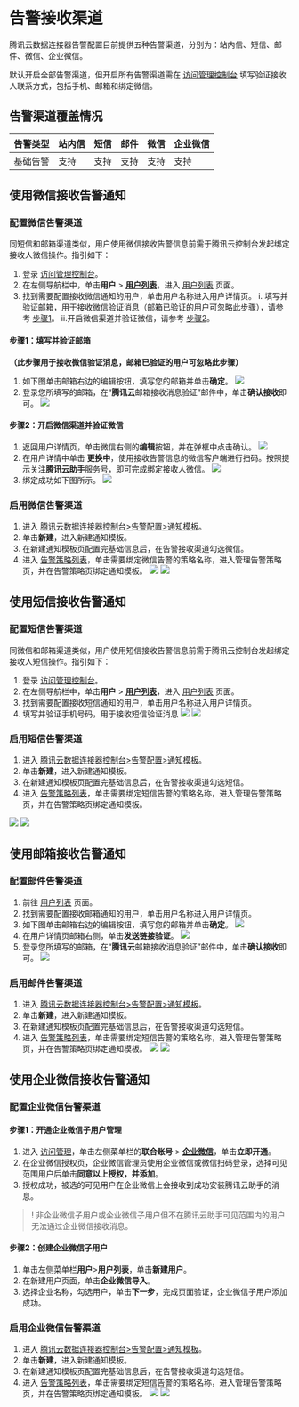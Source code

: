 # 告警接收渠道
腾讯云数据连接器告警配置目前提供五种告警渠道，分别为：站内信、短信、邮件、微信、企业微信。

默认开启全部告警渠道，但开启所有告警渠道需在 [访问管理控制台](https://console.cloud.tencent.com/cam) 填写验证接收人联系方式，包括手机、邮箱和绑定微信。

## 告警渠道覆盖情况


| 告警类型    | 站内信|短信   | 邮件   |  微信   |企业微信|
| ------- | ---- | ---- |  ---- |---- |---- |
| 基础告警    | 支持   | 支持   |  支持   |支持|支持 |



## 使用微信接收告警通知
### 配置微信告警渠道

同短信和邮箱渠道类似，用户使用微信接收告警信息前需于腾讯云控制台发起绑定接收人微信操作。指引如下：

1. 登录 [访问管理控制台](https://console.cloud.tencent.com/cam)。
2. 在左侧导航栏中，单击**用户** > [**用户列表**](https://console.cloud.tencent.com/cam)，进入 [用户列表](https://console.cloud.tencent.com/cam ) 页面。
3. 找到需要配置接收微信通知的用户，单击用户名称进入用户详情页。
   i. 填写并验证邮箱，用于接收微信验证消息（邮箱已验证的用户可忽略此步骤），请参考 [步骤1](#step1.1)。
   ii.开启微信渠道并验证微信，请参考 [步骤2](#step2.2)。


[](id:step1.1)

#### 步骤1：填写并验证邮箱
**（此步骤用于接收微信验证消息，邮箱已验证的用户可忽略此步骤）**
1. 如下图单击邮箱右边的编辑按钮，填写您的邮箱并单击**确定**。
![](https://main.qcloudimg.com/raw/1abc3416b3eef49cc0a23c60caec5850.png)
2. 登录您所填写的邮箱，在“**腾讯云**邮箱接收消息验证”邮件中，单击**确认接收**即可。
![](https://main.qcloudimg.com/raw/d60ebf97dad7f4cabdb26800638275c3.png)


[](id:step2.2)

#### 步骤2：开启微信渠道并验证微信
1. 返回用户详情页，单击微信右侧的**编辑**按钮，并在弹框中点击确认。
![](https://main.qcloudimg.com/raw/10a1c12b1e459d714c6ad07df12b3ee0.png)
2. 在用户详情中单击 **更换中**，使用接收告警信息的微信客户端进行扫码。按照提示关注**腾讯云助手**服务号，即可完成绑定接收人微信。
![](https://main.qcloudimg.com/raw/1125c1370ad8d1b4302dd59da562513a.png)
3. 绑定成功如下图所示。
![](https://main.qcloudimg.com/raw/9f8b4b6c39e45645032d1f7dd297d0b3.jpg)

### 启用微信告警渠道

1. 进入 [腾讯云数据连接器控制台>告警配置>通知模板](https://console.cloud.tencent.com/eis/alarm )。
2. 单击**新建**，进入新建通知模板。
3. 在新建通知模板页配置完基础信息后，在告警接收渠道勾选微信。
4. 进入 [告警策略列表](https://console.cloud.tencent.com/eis/alarm)，单击需要绑定微信告警的策略名称，进入管理告警策略页，并在告警策略页绑定通知模板。
![](https://qcloudimg.tencent-cloud.cn/raw/666bf164261985939beebe31985f0957.png)
 ![](https://qcloudimg.tencent-cloud.cn/raw/5fd4ed27097ec77f47e47f41780a6c43.png)
 
 
 ## 使用短信接收告警通知
 
 ### 配置短信告警渠道
 同微信和邮箱渠道类似，用户使用短信接收告警信息前需于腾讯云控制台发起绑定接收人短信操作。指引如下：

1. 登录 [访问管理控制台](https://console.cloud.tencent.com/cam)。
2. 在左侧导航栏中，单击**用户** > [**用户列表**](https://console.cloud.tencent.com/cam)，进入 [用户列表](https://console.cloud.tencent.com/cam ) 页面。
3. 找到需要配置接收短信通知的用户，单击用户名称进入用户详情页。
4. 填写并验证手机号码，用于接收短信验证消息
![](https://qcloudimg.tencent-cloud.cn/raw/7223c377ff8764073a92008ae8daadb4.png)
![](https://qcloudimg.tencent-cloud.cn/raw/eaea62f0f2cda7e027f9aecc7ea7dc2e.png)

### 启用短信告警渠道

1. 进入 [腾讯云数据连接器控制台>告警配置>通知模板](https://console.cloud.tencent.com/eis/alarm )。
2. 单击**新建**，进入新建通知模板。
3. 在新建通知模板页配置完基础信息后，在告警接收渠道勾选短信。
4. 进入 [告警策略列表](https://console.cloud.tencent.com/eis/alarm)，单击需要绑定短信告警的策略名称，进入管理告警策略页，并在告警策略页绑定通知模板。

![](https://qcloudimg.tencent-cloud.cn/raw/63ba69c50f4eda48694a5ce8c0ead9e5.png)
 ![](https://qcloudimg.tencent-cloud.cn/raw/5fd4ed27097ec77f47e47f41780a6c43.png)

## 使用邮箱接收告警通知
### 配置邮件告警渠道

1. 前往 [用户列表](https://console.cloud.tencent.com/cam) 页面。
2. 找到需要配置接收邮箱通知的用户，单击用户名称进入用户详情页。
3. 如下图单击邮箱右边的编辑按钮，填写您的邮箱并单击**确定**。
![](https://main.qcloudimg.com/raw/cbebed1c99037ef050f039a1cecdb453.png)
4. 在用户详情页邮箱右侧，单击**发送链接验证**。
![](https://main.qcloudimg.com/raw/3dbec4a900cb84089b300727999ba9a9.png)
5. 登录您所填写的邮箱，在“**腾讯云**邮箱接收消息验证”邮件中，单击**确认接收**即可。
   ![](https://main.qcloudimg.com/raw/d60ebf97dad7f4cabdb26800638275c3.png)

### 启用邮件告警渠道
1. 进入 [腾讯云数据连接器控制台>告警配置>通知模板](https://console.cloud.tencent.com/eis/alarm )。
2. 单击**新建**，进入新建通知模板。
3. 在新建通知模板页配置完基础信息后，在告警接收渠道勾选短信。
4. 进入 [告警策略列表](https://console.cloud.tencent.com/eis/alarm)，单击需要绑定短信告警的策略名称，进入管理告警策略页，并在告警策略页绑定通知模板。
![](https://qcloudimg.tencent-cloud.cn/raw/a142c84b8f3f23e39341007fe1850901.png)
 ![](https://qcloudimg.tencent-cloud.cn/raw/5fd4ed27097ec77f47e47f41780a6c43.png)

 ## 使用企业微信接收告警通知
 ### 配置企业微信告警渠道 
#### 步骤1：开通企业微信子用户管理 
1. 进入 [访问管理](https://console.cloud.tencent.com/cam/overview)，单击左侧菜单栏的**联合账号** > **[企业微信](https://console.cloud.tencent.com/cam/qywx)**，单击**立即开通**。 
 2. 在企业微信授权页，企业微信管理员使用企业微信或微信扫码登录，选择可见范围用户后单击**同意以上授权，并添加**。 
 3. 授权成功，被选的可见用户在企业微信上会接收到成功安装腾讯云助手的消息。 
 > ! 非企业微信子用户或企业微信子用户但不在腾讯云助手可见范围内的用户无法通过企业微信接收消息。 
   #### 步骤2：创建企业微信子用户 
   1. 单击左侧菜单栏**用户**>**用户列表**，单击**新建用户**。 
 2. 在新建用户页面，单击**企业微信导入**。 
 3. 选择企业名称，勾选用户，单击**下一步**，完成页面验证，企业微信子用户添加成功。 
 ### 启用企业微信告警渠道 
 1. 进入 [腾讯云数据连接器控制台>告警配置>通知模板](https://console.cloud.tencent.com/eis/alarm )。
2. 单击**新建**，进入新建通知模板。
3. 在新建通知模板页配置完基础信息后，在告警接收渠道勾选短信。
4. 进入 [告警策略列表](https://console.cloud.tencent.com/eis/alarm)，单击需要绑定短信告警的策略名称，进入管理告警策略页，并在告警策略页绑定通知模板。
![](https://qcloudimg.tencent-cloud.cn/raw/36d4805ddcbe5b23b039b4e00b858b45.png)
 ![](https://qcloudimg.tencent-cloud.cn/raw/5fd4ed27097ec77f47e47f41780a6c43.png)
 

 

